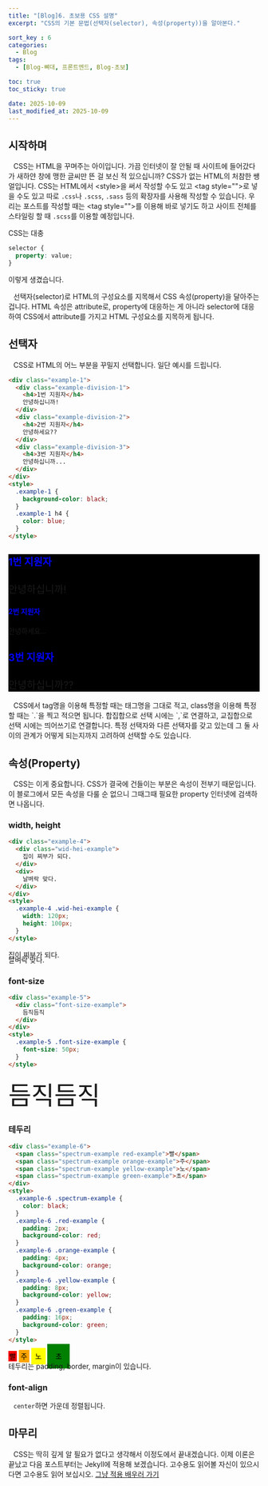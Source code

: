 ```yaml
---
title: "[Blog]6. 초보용 CSS 설명"
excerpt: "CSS의 기본 문법(선택자(selector), 속성(property))을 알아본다."

sort_key : 6
categories:
  - Blog
tags:
  - [Blog-뼈대, 프론트엔드, Blog-초보]

toc: true
toc_sticky: true

date: 2025-10-09
last_modified_at: 2025-10-09
---
```

## 시작하며
⠀CSS는 HTML을 꾸며주는 아이입니다. 가끔 인터넷이 잘 안될 때 사이트에 들어갔다가 새하얀 창에 맹한 글씨만 뜬 걸 보신 적 있으십니까? CSS가 없는 HTML의 처참한 쌩얼입니다. CSS는 HTML에서 \<style>을 써서 작성할 수도 있고 \<tag style="">로 넣을 수도 있고 따로 `.css`나 `.scss`, `.sass` 등의 확장자를 사용해 작성할 수 있습니다. 우리는 포스트를 작성할 때는 \<tag style="">를 이용해 바로 넣기도 하고 사이트 전체를 스타일링 할 때 `.scss`를 이용할 예정입니다.

CSS는 대충
```scss
selector {
  property: value;
}
```
이렇게 생겼습니다.

⠀선택자(selector)로 HTML의 구성요소를 지목해서 CSS 속성(property)을 달아주는 겁니다. HTML 속성은 attribute로, property에 대응하는 게 아니라 selector에 대응하여 CSS에서 attribute를 가지고 HTML 구성요소를 지목하게 됩니다.

## 선택자
⠀CSS로 HTML의 어느 부분을 꾸밀지 선택합니다. 일단 예시를 드립니다.
```html
<div class="example-1">
  <div class="example-division-1">
    <h4>1번 지원자</h4>
    안녕하십니까!
  </div>
  <div class="example-division-2">
    <h4>2번 지원자</h4>
    안녕하세요??
  </div>
  <div class="example-division-3">
    <h4>3번 지원자</h4>
    안녕하십니까...
  </div>
</div>
<style>
  .example-1 {
    background-color: black;
  }
  .example-1 h4 {
    color: blue;
  }
</style>
```
<div class="example-1">
  <div class="example-division-1">
    <h4>1번 지원자</h4>
    안녕하십니까!
  </div>
  <div class="example-division-2">
    <h4>2번 지원자</h4>
    안녕하세요...
  </div>
  <div class="example-division-3">
    <h4>3번 지원자</h4>
    안녕하십니까??
  </div>
</div>
<style>
  .example-1 {
    background-color: black;
  }
  .example-1 h4 {
    color: blue;
  }
  .example-1 .example-division-1,
  .example-1 .example-division-3 {
    font-size: 20px;
  }
</style>
<br>
⠀CSS에서 tag명을 이용해 특정할 때는 태그명을 그대로 적고, class명을 이용해 특정할 때는 `.`을 찍고 적으면 됩니다. 합집합으로 선택 시에는 `,`로 연결하고, 교집합으로 선택 시에는 띄어쓰기로 연결합니다. 특정 선택자와 다른 선택자를 갖고 있는데 그 둘 사이의 관계가 어떻게 되는지까지 고려하여 선택할 수도 있습니다.

## 속성(Property)
⠀CSS는 이게 중요합니다. CSS가 결국에 건들이는 부분은 속성이 전부기 때문입니다. 이 블로그에서 모든 속성을 다룰 순 없으니 그때그때 필요한 property 인터넷에 검색하면 나옵니다.
### width, height
```html
<div class="example-4">
  <div class="wid-hei-example">
    집이 찌부가 되다.
  </div>
  <div>
    날벼락 맞다.
  </div>
</div>
<style>
  .example-4 .wid-hei-example {
    width: 120px;
    height: 100px;
  }
</style>
```
<div class="example-4">
  <div class="wid-hei-example">
    집이 찌부가 되다.
  </div>
  <div>
    날벼락 맞다.
  </div>
</div>
<style>
  .example-4 .wid-hei-example {
    width: 120px;
    height: 10px;
  }
</style>

### font-size
```html
<div class="example-5">
  <div class="font-size-example">
    듬직듬직
  </div>
</div>
<style>
  .example-5 .font-size-example {
    font-size: 50px;
  }
</style>
```
<div class="example-5">
  <div class="font-size-example">
    듬직듬직
  </div>
</div>
<style>
  .example-5 .font-size-example {
    font-size: 50px;
  }
</style>

### 테두리

```html
<div class="example-6">
  <span class="spectrum-example red-example">빨</span>
  <span class="spectrum-example orange-example">주</span>
  <span class="spectrum-example yellow-example">노</span>
  <span class="spectrum-example green-example">초</span>
</div>
<style>
  .example-6 .spectrum-example {
    color: black;
  }
  .example-6 .red-example {
    padding: 2px;
    background-color: red;
  }
  .example-6 .orange-example {
    padding: 4px;
    background-color: orange;
  }
  .example-6 .yellow-example {
    padding: 8px;
    background-color: yellow;
  }
  .example-6 .green-example {
    padding: 16px;
    background-color: green;
  }
</style>
```
<div class="example-6">
  <span class="spectrum-example red-example">빨</span>
  <span class="spectrum-example orange-example">주</span>
  <span class="spectrum-example yellow-example">노</span>
  <span class="spectrum-example green-example">초</span>
</div>
<style>
  .example-6 .spectrum-example {
    color: black;
  }
  .example-6 .red-example {
    padding: 2px;
    background-color: red;
  }
  .example-6 .orange-example {
    padding: 4px;
    background-color: orange;
  }
  .example-6 .yellow-example {
    padding: 8px;
    background-color: yellow;
  }
  .example-6 .green-example {
    padding: 16px;
    background-color: green;
  }
</style>
테두리는 padding, border, margin이 있습니다.

### font-align
⠀`center`하면 가운데 정렬됩니다.

## 마무리
⠀CSS는 딱히 깊게 알 필요가 없다고 생각해서 이정도에서 끝내겠습니다. 이제 이론은 끝났고 다음 포스트부터는 Jekyll에 적용해 보겠습니다. 고수용도 읽어볼 자신이 있으시다면 고수용도 읽어 보십시오. [그냥 적용 배우러 가기]()
